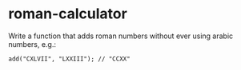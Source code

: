 # roman-calculator

Write a function that adds roman numbers without ever using arabic numbers, e.g.:

```
add("CXLVII", "LXXIII"); // "CCXX"
```
